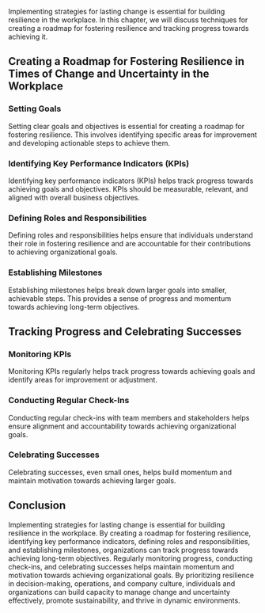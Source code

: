 
Implementing strategies for lasting change is essential for building resilience in the workplace. In this chapter, we will discuss techniques for creating a roadmap for fostering resilience and tracking progress towards achieving it.

Creating a Roadmap for Fostering Resilience in Times of Change and Uncertainty in the Workplace
-----------------------------------------------------------------------------------------------

### Setting Goals

Setting clear goals and objectives is essential for creating a roadmap for fostering resilience. This involves identifying specific areas for improvement and developing actionable steps to achieve them.

### Identifying Key Performance Indicators (KPIs)

Identifying key performance indicators (KPIs) helps track progress towards achieving goals and objectives. KPIs should be measurable, relevant, and aligned with overall business objectives.

### Defining Roles and Responsibilities

Defining roles and responsibilities helps ensure that individuals understand their role in fostering resilience and are accountable for their contributions to achieving organizational goals.

### Establishing Milestones

Establishing milestones helps break down larger goals into smaller, achievable steps. This provides a sense of progress and momentum towards achieving long-term objectives.

Tracking Progress and Celebrating Successes
-------------------------------------------

### Monitoring KPIs

Monitoring KPIs regularly helps track progress towards achieving goals and identify areas for improvement or adjustment.

### Conducting Regular Check-Ins

Conducting regular check-ins with team members and stakeholders helps ensure alignment and accountability towards achieving organizational goals.

### Celebrating Successes

Celebrating successes, even small ones, helps build momentum and maintain motivation towards achieving larger goals.

Conclusion
----------

Implementing strategies for lasting change is essential for building resilience in the workplace. By creating a roadmap for fostering resilience, identifying key performance indicators, defining roles and responsibilities, and establishing milestones, organizations can track progress towards achieving long-term objectives. Regularly monitoring progress, conducting check-ins, and celebrating successes helps maintain momentum and motivation towards achieving organizational goals. By prioritizing resilience in decision-making, operations, and company culture, individuals and organizations can build capacity to manage change and uncertainty effectively, promote sustainability, and thrive in dynamic environments.
